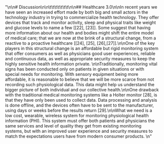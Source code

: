 "\n\n# Discussion\n\n\t\t\t\t\t\t\t\n\n## Healthcare 3.0\n\nIn recent years we have seen an increased effort made by both big and small actors in the technology industry in trying to commercialize health technology. They offer devices that track and monitor activity, sleep and physical traits like weight and glucose levels to name a few [[22], [23]]. Some suggest that having more information about our health and bodies might shift the entire model of medical care; that we are now at the brink of a structural change, from a reactive to a proactive healthcare [[24], [25], [26],[27]].\n\nOne of the key players in this structural change is an affordable but rigid monitoring system that offer consumers as well as physicians good user experiences, reliable and continuous data, as well as appropriate security measures to keep the highly sensitive health information private. \n\nTraditionally, monitoring vital signs has been conducted only on patients in given situations or with special needs for monitoring. With sensory equipment being more affordable, it is reasonable to believe that we will be more scarce from not recording such physiological data. This data might help us understand the bigger picture of both individual and our collective health.\n\nOne drawback with the traditional medical monitoring systems like a Holter monitor [28], is that they have only been used to collect data. Data processing and analysis is done offline, and the devices often have to be sent to the manufacturer, using days or weeks before the results return [29].\n\nWhat we need is a low cost, wearable, wireless system for monitoring physiological health information (PHI). This system must offer both patients and physicians the same services and level of quality they get from existing monitoring systems, but with an improved user experience and security measures to match the expectations users have from modern  consumer products. \n"